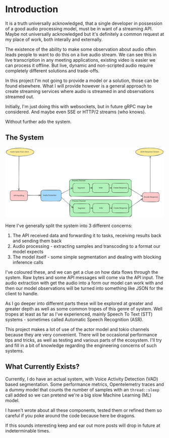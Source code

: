 # Introduction

It is a truth universally acknowledged, that a single developer in possession
of a good audio processing model, must be in want of a streaming API. Maybe
not universally acknowledged but it's definitely a common request at my place
of work, both interally and externally.

The existence of the ability to make some observation about audio often leads
people to want to do this on a live audio stream. We can see this in live
transcription in any meeting applications, existing video is easier we can
process it offline. But live, dynamic and non-scripted audio require completely
different solutions and trade-offs.

In this project I'm not going to provide a model or a solution, those can be
found elsewhere. What I will provide however is a general approach to create
streaming services where audio is streamed in and observations streamed out.

Initially, I'm just doing this with websockets, but in future gRPC may be
considered. And maybe even SSE or HTTP/2 streams (who knows).

Without further ado the system.

## The System

![image info](./diagrams/basic_system.svg)

Here I've generally split the system into 3 different concerns:

1. The API received data and forwarding it to tasks, receiving results back and sending them back
2. Audio processing - extracting samples and transcoding to a format our model expects
3. The model itself - some simple segmentation and dealing with blocking inference calls

I've coloured these, and we can get a clue on how data flows through the system.
Raw bytes and some API messages will come via the API input. The audio
extraction with get the audio into a form our model can work with and then our
model observations will be turned into something like JSON
for the client to handle.

As I go deeper into different parts these will be explored at greater and
greater depth as well as some common tropes of this genre of system. Well
tropes at least as far as I've experienced, mainly Speech To Text (STT)
systems - sometimes called Automatic Speech Recognition (ASR).

This project makes a lot of use of the actor model and tokio channels because
they are very convenient. There will be occasional performance tips and tricks,
as well as testing and various parts of the ecosystem. I'll try and fill in
a bit of knowledge regarding the engineering concerns of such systems.

## What Currently Exists?

Currently, I do have an actual system, with Voice Activity Detection (VAD)
based segmentation. Some performance metrics, Opentelemetry traces and a 
dummy model that counts the number of samples with an `thread::sleep`
call added so we can pretend we're a big slow Machine Learning (ML) model.

I haven't wrote about all these components, tested them or refined them so
careful if you poke around the code because here be dragons.

If this sounds interesting keep and ear out more posts will drop in future
at indeterminable times.
